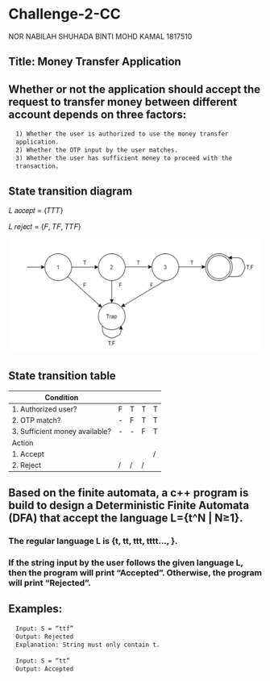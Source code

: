 # Challenge-2-CC
NOR NABILAH SHUHADA BINTI MOHD KAMAL  1817510
## Title: Money Transfer Application
## Whether or not the application should accept the request to transfer money between different account depends on three factors:
      1) Whether the user is authorized to use the money transfer
      application.
      2) Whether the OTP input by the user matches.
      3) Whether the user has sufficient money to proceed with the
      transaction.
## State transition diagram

  𝐿
  𝑎𝑐𝑐𝑒𝑝𝑡 = {𝑇𝑇𝑇}

  𝐿
  𝑟𝑒𝑗𝑒𝑐𝑡 = {𝐹, 𝑇𝐹, 𝑇𝑇𝐹}

![alt text](https://github.com/Nblhshda/Challenge-2-CC/blob/main/cc1.PNG?raw=true)

## State transition table

| Condition                      |             |              |              |                 | 
|--------------------------------|-------------|--------------|--------------|-----------------|
| 1. Authorized user?            | F           | T            | T            | T               | 
| 2. OTP match?                  | -           | F            | T            | T               | 
| 3. Sufficient money available? | -           | -            | F            | T               |
| Action                         |             |              |              |                 |
| 1. Accept                      |             |              |              | /               |
| 2. Reject                      | /           | /            | /            |                 | 

## Based on the finite automata, a c++ program is build to design a Deterministic Finite Automata (DFA) that accept the language L={t^N | N≥1}.
### The regular language L is {t, tt, ttt, tttt…, }.
### If the string input by the user follows the given language L, then the program will print “Accepted”. Otherwise, the program will print “Rejected”.

## Examples:

      Input: S = “ttf”
      Output: Rejected
      Explanation: String must only contain t.

      Input: S = “tt”
      Output: Accepted

